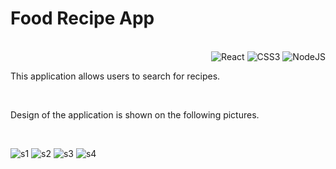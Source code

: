 # Food Recipe App

<br />

<div style="float: right">
<img alt="React" src="https://img.shields.io/badge/react%20-%2320232a.svg?&style=for-the-badge&logo=react&logoColor=%2361DAFB"/>
 <img alt="CSS3" src="https://img.shields.io/badge/css3%20-%231572B6.svg?&style=for-the-badge&logo=css3&logoColor=white"/>
<img alt="NodeJS" src="https://img.shields.io/badge/node.js%20-%2343853D.svg?&style=for-the-badge&logo=node.js&logoColor=white"/>
</div>

<br />

This application allows users to search for recipes. 

<br />

Design of the application is shown on the following pictures.

<br />

![s1](https://user-images.githubusercontent.com/48959368/112072162-8abadf00-8b71-11eb-838c-ee8f9d7048d1.png)
![s2](https://user-images.githubusercontent.com/48959368/112072165-8bec0c00-8b71-11eb-9eac-de4ebb6245ce.png)
![s3](https://user-images.githubusercontent.com/48959368/112072167-8c84a280-8b71-11eb-9b31-41c0d6d620f5.png)
![s4](https://user-images.githubusercontent.com/48959368/112072178-8f7f9300-8b71-11eb-8c53-c7d8c25facbc.png)



